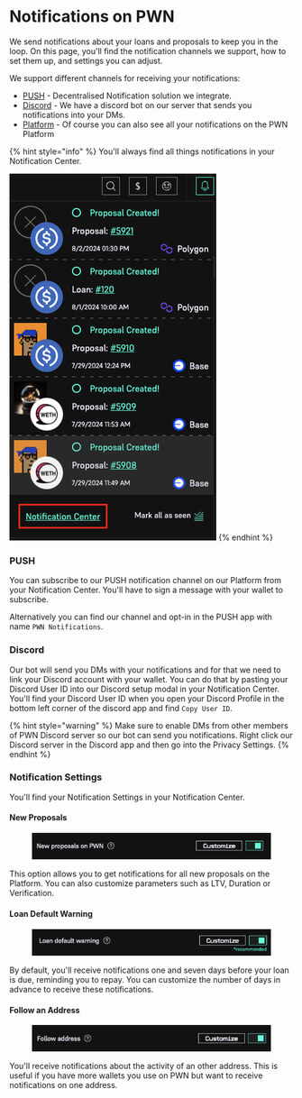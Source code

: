 # Notifications on PWN

We send notifications about your loans and proposals to keep you in the loop. On this page, you'll find the notification channels we support, how to set them up, and settings you can adjust.&#x20;

We support different channels for receiving your notifications:

* [PUSH](https://app.push.org/) - Decentralised Notification solution we integrate.
* [Discord](https://discord.gg/aWghBQSdHv) - We have a discord bot on our server that sends you notifications into your DMs.
* [Platform](https://app.pwn.xyz/) - Of course you can also see all your notifications on the PWN Platform

{% hint style="info" %}
You'll always find all things notifications in your Notification Center.

![](<../../.gitbook/assets/image (42).png>)
{% endhint %}

### PUSH

You can subscribe to our PUSH notification channel on our Platform from your Notification Center. You'll have to sign a message with your wallet to subscribe.&#x20;

Alternatively you can find our channel and opt-in in the PUSH app with name `PWN Notifications`.&#x20;

### Discord

Our bot will send you DMs with your notifications and for that we need to link your Discord account with your wallet. You can do that by pasting your Discord User ID into our Discord setup modal in your Notification Center. You'll find your Discord User ID when you open your Discord Profile in the bottom left corner of the discord app and find `Copy User ID`.

{% hint style="warning" %}
Make sure to enable DMs from other members of PWN Discord server so our bot can send you notifications. Right click our Discord server in the Discord app and then go into the Privacy Settings.&#x20;
{% endhint %}

### Notification Settings

You'll find your Notification Settings in your Notification Center.&#x20;

#### New Proposals

<div align="center">

<figure><img src="../../.gitbook/assets/image (43).png" alt=""><figcaption></figcaption></figure>

</div>

This option allows you to get notifications for all new proposals on the Platform. You can also customize parameters such as LTV, Duration or Verification.&#x20;

#### Loan Default Warning

<figure><img src="../../.gitbook/assets/image (44).png" alt=""><figcaption></figcaption></figure>

By default, you'll receive notifications one and seven days before your loan is due, reminding you to repay. You can customize the number of days in advance to receive these notifications.

#### Follow an Address

<figure><img src="../../.gitbook/assets/image (45).png" alt=""><figcaption></figcaption></figure>

You'll receive notifications about the activity of an other address. This is useful if you have more wallets you use on PWN but want to receive notifications on one address.
